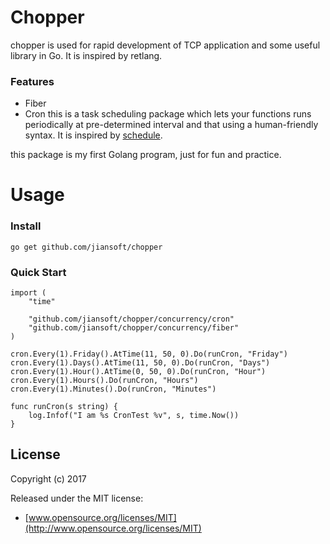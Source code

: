 # Chopper

chopper is used for rapid development of TCP application and some useful library in Go. It is inspired by retlang.

### Features

* Fiber
* Cron this is a task scheduling package which lets your functions runs periodically at pre-determined interval and that using a human-friendly syntax.  It is inspired by [schedule](<https://github.com/dbader/schedule>).
  
this package is my first Golang program, just for fun and practice.

Usage
================

### Install

~~~
go get github.com/jiansoft/chopper
~~~

### Quick Start

```
import (
    "time"
    
    "github.com/jiansoft/chopper/concurrency/cron"
    "github.com/jiansoft/chopper/concurrency/fiber"
)

cron.Every(1).Friday().AtTime(11, 50, 0).Do(runCron, "Friday")
cron.Every(1).Days().AtTime(11, 50, 0).Do(runCron, "Days")
cron.Every(1).Hour().AtTime(0, 50, 0).Do(runCron, "Hour")
cron.Every(1).Hours().Do(runCron, "Hours")
cron.Every(1).Minutes().Do(runCron, "Minutes")

func runCron(s string) {
    log.Infof("I am %s CronTest %v", s, time.Now())
}

```
## License

Copyright (c) 2017

Released under the MIT license:

- [www.opensource.org/licenses/MIT](http://www.opensource.org/licenses/MIT)